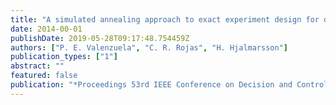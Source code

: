 ```yaml
---
title: "A simulated annealing approach to exact experiment design for dynamical systems"
date: 2014-00-01
publishDate: 2019-05-28T09:17:48.754459Z
authors: ["P. E. Valenzuela", "C. R. Rojas", "H. Hjalmarsson"]
publication_types: ["1"]
abstract: ""
featured: false
publication: "*Proceedings 53rd IEEE Conference on Decision and Control*"
---
```


